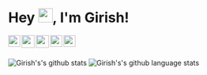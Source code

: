 # Hey <img src="https://github.com/TheDudeThatCode/TheDudeThatCode/blob/master/Assets/Hi.gif" width="29px">, I'm Girish!

 
<a href="https://www.linkedin.com/in/girish-rajani/">
  <img align="left" width="24px" src="https://cdn.jsdelivr.net/npm/simple-icons@v3/icons/linkedin.svg"  />
</a>
<a href="https://twitter.com/girishrajani162">
  <img align="left" width="26px" src="https://cdn.jsdelivr.net/npm/simple-icons@v3/icons/twitter.svg" />
</a>

<a href="https://girish-r-rajani.medium.com/">
  <img align="left" width="26px" src="https://cdn.jsdelivr.net/npm/simple-icons@v3/icons/medium.svg" />
</a>
<a href="https://play.google.com/store/apps/developer?id=Girish+Rajani">
  <img align="left" width="24px" src="https://cdn.jsdelivr.net/npm/simple-icons@v3/icons/googleplay.svg"  />
</a>
<a href="https://discord.com/login?redirect_to=%2Foauth2%2Fauthorize%3Fclient_id%3D799485174269739038%26permissions%3D515136%26scope%3Dbot">
  <img align="left" width="24px" src="https://cdn.jsdelivr.net/npm/simple-icons@v3/icons/discord.svg"  />
</a>


<br>
<br>

![Girish's's github stats](https://github-readme-stats.vercel.app/api?username=girishrajani&show_icons=true&hide_border=true&theme=tokyonight)
![Girish's's github language stats](https://github-readme-stats.vercel.app/api/top-langs/?username=girishrajani&theme=tokyonight&layout=compact&hide_border=true)
